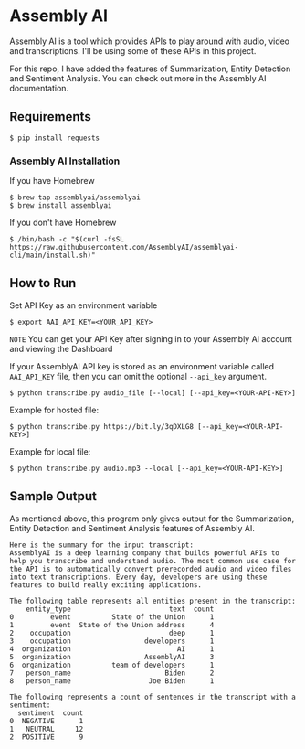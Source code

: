 # Assembly AI
Assembly AI is a tool which provides APIs to play around with audio, video and transcriptions. I'll be using some of these APIs in this project.

For this repo, I have added the features of Summarization, Entity Detection and Sentiment Analysis. You can check out more in the Assembly AI documentation.

## Requirements

```console
$ pip install requests
```

### Assembly AI Installation
If you have Homebrew
```console
$ brew tap assemblyai/assemblyai
$ brew install assemblyai
```

If you don't have Homebrew
```console
$ /bin/bash -c "$(curl -fsSL https://raw.githubusercontent.com/AssemblyAI/assemblyai-cli/main/install.sh)"
```

## How to Run

Set API Key as an environment variable
```console
$ export AAI_API_KEY=<YOUR_API_KEY>
```

`NOTE` You can get your API Key after signing in to your Assembly AI account and viewing the Dashboard

If your AssemblyAI API key is stored as an environment variable called `AAI_API_KEY` file, then you can omit the optional `--api_key` argument.

```console
$ python transcribe.py audio_file [--local] [--api_key=<YOUR-API-KEY>]
```

Example for hosted file:

```console
$ python transcribe.py https://bit.ly/3qDXLG8 [--api_key=<YOUR-API-KEY>]
```

Example for local file:

```console
$ python transcribe.py audio.mp3 --local [--api_key=<YOUR-API-KEY>]
```

## Sample Output
As mentioned above, this program only gives output for the Summarization, Entity Detection and Sentiment Analysis features of Assembly AI.

```
Here is the summary for the input transcript:
AssemblyAI is a deep learning company that builds powerful APIs to help you transcribe and understand audio. The most common use case for the API is to automatically convert prerecorded audio and video files into text transcriptions. Every day, developers are using these features to build really exciting applications.

The following table represents all entities present in the transcript:
    entity_type                        text  count
0         event          State of the Union      1
1         event  State of the Union address      4
2    occupation                        deep      1
3    occupation                  developers      1
4  organization                          AI      1
5  organization                  AssemblyAI      3
6  organization          team of developers      1
7   person_name                       Biden      2
8   person_name                   Joe Biden      1

The following represents a count of sentences in the transcript with a sentiment:
  sentiment  count
0  NEGATIVE      1
1   NEUTRAL     12
2  POSITIVE      9
```
